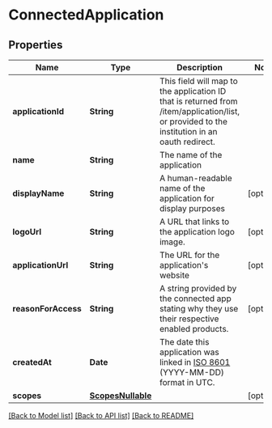 # ConnectedApplication

## Properties
Name | Type | Description | Notes
------------ | ------------- | ------------- | -------------
**applicationId** | **String** | This field will map to the application ID that is returned from /item/application/list, or provided to the institution in an oauth redirect. | 
**name** | **String** | The name of the application | 
**displayName** | **String** | A human-readable name of the application for display purposes | [optional] 
**logoUrl** | **String** | A URL that links to the application logo image. | [optional] 
**applicationUrl** | **String** | The URL for the application&#39;s website | [optional] 
**reasonForAccess** | **String** | A string provided by the connected app stating why they use their respective enabled products. | [optional] 
**createdAt** | **Date** | The date this application was linked in [ISO 8601](https://wikipedia.org/wiki/ISO_8601) (YYYY-MM-DD) format in UTC. | 
**scopes** | [**ScopesNullable**](ScopesNullable.md) |  | [optional] 

[[Back to Model list]](../README.md#documentation-for-models) [[Back to API list]](../README.md#documentation-for-api-endpoints) [[Back to README]](../README.md)


